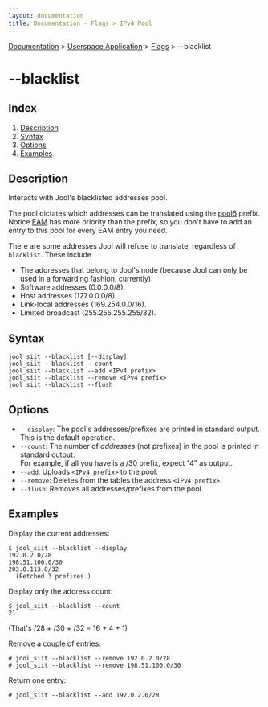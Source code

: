 ```yaml
---
layout: documentation
title: Documentation - Flags > IPv4 Pool
---
```


[Documentation](doc-index.html) > [Userspace Application](doc-index.html#userspace-application) > [Flags](usr-flags.html) > \--blacklist

# \--blacklist

## Index

1. [Description](#description)
2. [Syntax](#syntax)
3. [Options](#options)
4. [Examples](#examples)

## Description

Interacts with Jool's blacklisted addresses pool.

The pool dictates which addresses can be translated using the [pool6](usr-flags-pool6.html) prefix. Notice [EAM](usr-flags-eamt.html) has more priority than the prefix, so you don't have to add an entry to this pool for every EAM entry you need.

There are some addresses Jool will refuse to translate, regardless of `blacklist`. These include

- The addresses that belong to Jool's node (because Jool can only be used in a forwarding fashion, currently).
- Software addresses (0.0.0.0/8).
- Host addresses (127.0.0.0/8).
- Link-local addresses (169.254.0.0/16).
- Limited broadcast (255.255.255.255/32).

## Syntax

	jool_siit --blacklist [--display]
	jool_siit --blacklist --count
	jool_siit --blacklist --add <IPv4 prefix>
	jool_siit --blacklist --remove <IPv4 prefix>
	jool_siit --blacklist --flush

## Options

* `--display`: The pool's addresses/prefixes are printed in standard output. This is the default operation.
* `--count`: The number of _addresses_ (not prefixes) in the pool is printed in standard output.  
For example, if all you have is a /30 prefix, expect "4" as output.
* `--add`: Uploads `<IPv4 prefix>` to the pool.
* `--remove`: Deletes from the tables the address `<IPv4 prefix>`.
* `--flush`: Removes all addresses/prefixes from the pool.

## Examples

Display the current addresses:

	$ jool_siit --blacklist --display
	192.0.2.0/28
	198.51.100.0/30
	203.0.113.8/32
	  (Fetched 3 prefixes.)

Display only the address count:

	$ jool_siit --blacklist --count
	21

(That's /28 + /30 + /32 = 16 + 4 + 1)

Remove a couple of entries:

	# jool_siit --blacklist --remove 192.0.2.0/28
	# jool_siit --blacklist --remove 198.51.100.0/30

Return one entry:

	# jool_siit --blacklist --add 192.0.2.0/28

